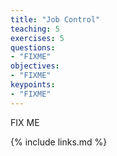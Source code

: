 ```yaml
---
title: "Job Control"
teaching: 5
exercises: 5
questions:
- "FIXME"
objectives:
- "FIXME"
keypoints:
- "FIXME"
---
```


FIX ME

{% include links.md %}
